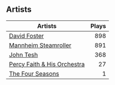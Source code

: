 ## Artists
Artists | Plays 
----- | -----: 
[David Foster](/artists/david-foster-58573) | 898
[Mannheim Steamroller](/artists/mannheim-steamroller-39605) | 891
[John Tesh](/artists/john-tesh-17592) | 368
[Percy Faith & His Orchestra](/artists/percy-faith-his-orchestra-20216) | 27
[The Four Seasons](/artists/the-four-seasons-204930) | 1

